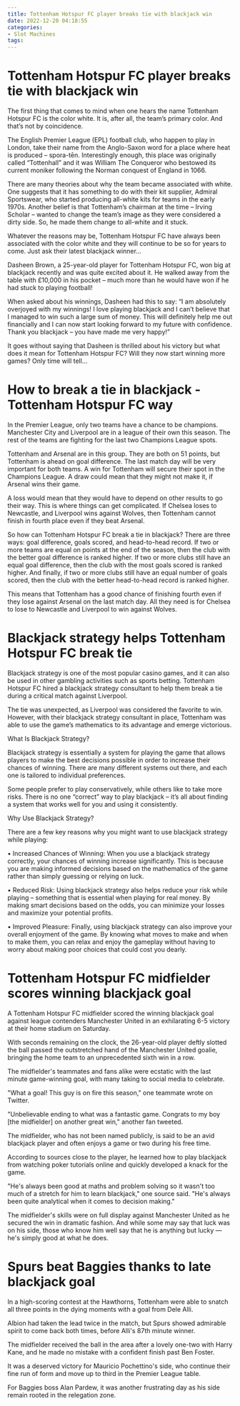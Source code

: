 ```yaml
---
title: Tottenham Hotspur FC player breaks tie with blackjack win
date: 2022-12-20 04:18:55
categories:
- Slot Machines
tags:
---
```



#  Tottenham Hotspur FC player breaks tie with blackjack win

The first thing that comes to mind when one hears the name Tottenham Hotspur FC is the color white. It is, after all, the team’s primary color. And that’s not by coincidence.

The English Premier League (EPL) football club, who happen to play in London, take their name from the Anglo-Saxon word for a place where heat is produced – spora-tēn. Interestingly enough, this place was originally called “Tottenhall” and it was William The Conqueror who bestowed its current moniker following the Norman conquest of England in 1066.

There are many theories about why the team became associated with white. One suggests that it has something to do with their kit supplier, Admiral Sportswear, who started producing all-white kits for teams in the early 1970s. Another belief is that Tottenham’s chairman at the time – Irving Scholar – wanted to change the team’s image as they were considered a dirty side. So, he made them change to all-white and it stuck.

Whatever the reasons may be, Tottenham Hotspur FC have always been associated with the color white and they will continue to be so for years to come. Just ask their latest blackjack winner…

Dasheen Brown, a 25-year-old player for Tottenham Hotspur FC, won big at blackjack recently and was quite excited about it. He walked away from the table with £10,000 in his pocket – much more than he would have won if he had stuck to playing football!

When asked about his winnings, Dasheen had this to say: “I am absolutely overjoyed with my winnings! I love playing blackjack and I can’t believe that I managed to win such a large sum of money. This will definitely help me out financially and I can now start looking forward to my future with confidence. Thank you blackjack – you have made me very happy!”

It goes without saying that Dasheen is thrilled about his victory but what does it mean for Tottenham Hotspur FC? Will they now start winning more games? Only time will tell…

#  How to break a tie in blackjack - Tottenham Hotspur FC way

In the Premier League, only two teams have a chance to be champions. Manchester City and Liverpool are in a league of their own this season. The rest of the teams are fighting for the last two Champions League spots.

Tottenham and Arsenal are in this group. They are both on 51 points, but Tottenham is ahead on goal difference. The last match day will be very important for both teams. A win for Tottenham will secure their spot in the Champions League. A draw could mean that they might not make it, if Arsenal wins their game.

A loss would mean that they would have to depend on other results to go their way. This is where things can get complicated. If Chelsea loses to Newcastle, and Liverpool wins against Wolves, then Tottenham cannot finish in fourth place even if they beat Arsenal.

So how can Tottenham Hotspur FC break a tie in blackjack? There are three ways: goal difference, goals scored, and head-to-head record. If two or more teams are equal on points at the end of the season, then the club with the better goal difference is ranked higher. If two or more clubs still have an equal goal difference, then the club with the most goals scored is ranked higher. And finally, if two or more clubs still have an equal number of goals scored, then the club with the better head-to-head record is ranked higher.

This means that Tottenham has a good chance of finishing fourth even if they lose against Arsenal on the last match day. All they need is for Chelsea to lose to Newcastle and Liverpool to win against Wolves.

#  Blackjack strategy helps Tottenham Hotspur FC break tie

Blackjack strategy is one of the most popular casino games, and it can also be used in other gambling activities such as sports betting. Tottenham Hotspur FC hired a blackjack strategy consultant to help them break a tie during a critical match against Liverpool.

The tie was unexpected, as Liverpool was considered the favorite to win. However, with their blackjack strategy consultant in place, Tottenham was able to use the game’s mathematics to its advantage and emerge victorious.

What Is Blackjack Strategy?

Blackjack strategy is essentially a system for playing the game that allows players to make the best decisions possible in order to increase their chances of winning. There are many different systems out there, and each one is tailored to individual preferences.

Some people prefer to play conservatively, while others like to take more risks. There is no one “correct” way to play blackjack – it’s all about finding a system that works well for you and using it consistently.

Why Use Blackjack Strategy?

There are a few key reasons why you might want to use blackjack strategy while playing:

• Increased Chances of Winning: When you use a blackjack strategy correctly, your chances of winning increase significantly. This is because you are making informed decisions based on the mathematics of the game rather than simply guessing or relying on luck.


• Reduced Risk: Using blackjack strategy also helps reduce your risk while playing – something that is essential when playing for real money. By making smart decisions based on the odds, you can minimize your losses and maximize your potential profits.

• Improved Pleasure: Finally, using blackjack strategy can also improve your overall enjoyment of the game. By knowing what moves to make and when to make them, you can relax and enjoy the gameplay without having to worry about making poor choices that could cost you dearly.

#  Tottenham Hotspur FC midfielder scores winning blackjack goal

A Tottenham Hotspur FC midfielder scored the winning blackjack goal against league contenders Manchester United in an exhilarating 6-5 victory at their home stadium on Saturday.

With seconds remaining on the clock, the 26-year-old player deftly slotted the ball passed the outstretched hand of the Manchester United goalie, bringing the home team to an unprecedented sixth win in a row.

The midfielder's teammates and fans alike were ecstatic with the last minute game-winning goal, with many taking to social media to celebrate.

"What a goal! This guy is on fire this season," one teammate wrote on Twitter.

"Unbelievable ending to what was a fantastic game. Congrats to my boy [the midfielder] on another great win," another fan tweeted.

The midfielder, who has not been named publicly, is said to be an avid blackjack player and often enjoys a game or two during his free time.

According to sources close to the player, he learned how to play blackjack from watching poker tutorials online and quickly developed a knack for the game.

"He's always been good at maths and problem solving so it wasn't too much of a stretch for him to learn blackjack," one source said. "He's always been quite analytical when it comes to decision making."

The midfielder's skills were on full display against Manchester United as he secured the win in dramatic fashion. And while some may say that luck was on his side, those who know him well say that he is anything but lucky — he's simply good at what he does.

#  Spurs beat Baggies thanks to late blackjack goal

In a high-scoring contest at the Hawthorns, Tottenham were able to snatch all three points in the dying moments with a goal from Dele Alli.

Albion had taken the lead twice in the match, but Spurs showed admirable spirit to come back both times, before Alli's 87th minute winner.

The midfielder received the ball in the area after a lovely one-two with Harry Kane, and he made no mistake with a confident finish past Ben Foster.

It was a deserved victory for Mauricio Pochettino's side, who continue their fine run of form and move up to third in the Premier League table.

For Baggies boss Alan Pardew, it was another frustrating day as his side remain rooted in the relegation zone.